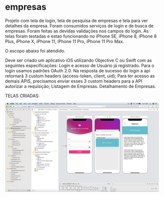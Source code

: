 # empresas
Projeto com tela de login, tela de pesquisa de empresas e tela para ver detalhes da empresa. Foram consumidos serviços de login e de busca de empresas. Foram feitas as devidas validações nos campos do login. As telas foram testadas e estao funcionando no iPhone SE, iPhone 8, iPhone 8 Plus, iPhone X, iPhone 11, iPhone 11 Pro, iPhone 11 Pro Max.

O escopo abaixo foi atendido. 

Deve ser criado um aplicativo iOS utilizando Objective C ou Swift com as seguintes especificações:
Login e acesso de Usuário já registrado.
Para o login usamos padrões OAuth 2.0. Na resposta de sucesso do login a api retornará 3 custom headers (access-token, client, uid);
Para ter acesso as demais APIS, precisamos enviar esses 3 custom headers para a API autorizar a requisição;
Listagem de Empresas.
Detalhamento de Empresas.

TELAS CRIADAS:

![](Telas/ide.png)
